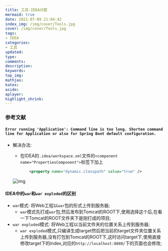 ```yaml
---
title: 工具-IDEA问题
mermaid: true
date: 2021-07-09 21:04:42
index_img: /img/cover/Tools.jpg
cover: /img/cover/Tools.jpg
tags:
- IDEA
categories:
- 工具
updated:
type:
comments:
description:
keywords:
top_img:
mathjax:
katex:
aside:
aplayer:
highlight_shrink:
---
```


### 参考文献

#### `Error running 'Application': Command line is too long. Shorten command line for Application or also for Spring Boot default configuration.`

* 解决办法:

  * 在IDEA的`.idea/workspace.xml`文件的`<component name="PropertiesComponent">`标签下加上

    ```xml
        <property name="dynamic.classpath" value="true" />
    ```

  ![img](http://www.chenjunlin.vip/img/tools/IDEA%E7%8E%AF%E5%A2%83%E5%91%BD%E4%BB%A4%E8%BF%87%E9%95%BF%E9%97%AE%E9%A2%98.png)

#### IDEA中的`war`和`war exploded`的区别

* `war`模式: 将Web工程以`war`包的形式上传到服务器;
  * `war`模式先打成`war`包,然后发布到Tomcat的ROOT下,使用选择这个后,在看一下Tomcat的ROOT文件夹下是刚打成的项目;
* `war exploded`模式: 将Web工程以当前文件夹的位置关系上传到服务器;
  * `war exploded`模式,只编译生成target然后把当前的target文件夹位置关系上传到服务器,没有打包到Tomcat的ROOT下,这时访问target下,使用直接修改target下的index,对应的`http://localhost:8080/`下的页面也会修改;
